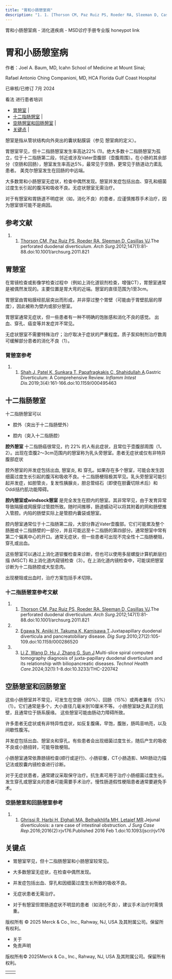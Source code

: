 ```yaml
---
title: "胃和小肠憩室病"
description: "1. 1. [Thorson CM, Paz Ruiz PS, Roeder RA, Sleeman D, Casillas VJ](https://pubmed.ncbi.nlm.nih.gov/22250120/).The perforated duodenal diverticulum. _Arch Surg_.2012;147(1):81-88.doi:10.1001/archsurg.2011.821"
---
```


﻿胃和小肠憩室病 \- 消化道疾病 \- MSD诊疗手册专业版 honeypot link

# 胃和小肠憩室病

作者：Joel A. Baum, MD, Icahn School of Medicine at Mount Sinai;

Rafael Antonio Ching Companioni, MD, HCA Florida Gulf Coast Hospital

已审核/已修订 7月 2024

看法 进行患者培训

- [胃憩室](#胃憩室_v92097927_zh) \|
- [十二指肠憩室](#十二指肠憩室_v92097940_zh) \|
- [空肠憩室和回肠憩室](#空肠憩室和回肠憩室_v92097977_zh) \|
- [关键点](#关键点_v34433882_zh) \|

憩室是指从管状结构向外突出的囊状黏膜袋（参见 憩室病的定义）。

胃憩室罕见，但十二指肠憩室发生率高达22% (1)。绝大多数十二指肠憩室为孤立，位于十二指肠第二段，邻近或涉及Vater壶腹部（壶腹周围）。在小肠的其余部分（空肠和回肠），憩室发生率高达5%，最常见于空肠，更常见于肠道动力紊乱患者。 美克尔憩室发生在回肠的中远端。

大多数胃和小肠憩室无症状，检查中偶然发现。憩室并发症包括出血、穿孔和细菌过度生长引起的腹泻和吸收不良。无症状憩室无需治疗。

对于有憩室和胃肠道不明症状（如，消化不良）的患者，应谨慎推荐手术治疗，因为憩室很可能不是病因。

## 参考文献

1. 1. [Thorson CM, Paz Ruiz PS, Roeder RA, Sleeman D, Casillas VJ](https://pubmed.ncbi.nlm.nih.gov/22250120/).The perforated duodenal diverticulum. _Arch Surg_.2012;147(1):81-88.doi:10.1001/archsurg.2011.821


## 胃憩室

在胃镜检查或影像学检查过程中（例如上消化道钡剂检查，增强CT），胃憩室通常是被偶然发现的。主要位置是胃大弯的近端。憩室的直径范围为1至3cm。

胃憩室由胃粘膜经肌层突出而形成，并非穿过整个胃壁（可能由于胃壁肌层的厚度），因此被称为壁内或部分憩室。

胃憩室通常无症状，但一些患者有一种不明确的饱胀感和消化不良的感觉。 出血、穿孔、癌变等并发症并不常见。

无症状憩室不需要特殊治疗；治疗取决于症状的严重程度。质子泵抑制剂治疗数周可缓解部分患者的消化不良（1）。

### 胃憩室参考

1. 1. [Shah J, Patel K, Sunkara T, Papafragkakis C, Shahidullah A](https://www.ncbi.nlm.nih.gov/pmc/articles/PMC6501548/).Gastric Diverticulum: A Comprehensive Review. _Inflamm Intest Dis_.2019;3(4):161-166.doi:10.1159/000495463


## 十二指肠憩室

十二指肠憩室可以

- 腔外（突出于十二指肠壁外）

- 腔内（突入十二指肠腔）


**腔外憩室** 十二指肠癌很常见，约 22% 的人有此症状，且常位于壶腹部周围（1， 2）。出现在壶腹2〜3cm范围内的憩室称为乳头旁憩室。患者无症状或仅有非特异腹部症状

腔外憩室的并发症包括出血, 憩室炎, 和 穿孔。如果存在多个憩室，可能会发生因细菌过度生长引起的腹泻和吸收不良。十二指肠梗阻极其罕见。乳头旁憩室可能引起并发症，如胆管炎，复发性胰腺炎，胆总管结石（即使在胆囊切除术后）和Oddi括约肌功能障碍。

**腔内憩室或windsock憩室** 是完全发生在腔内的憩室。其非常罕见，由于发育异常导致隔膜或网膜穿过管腔所致。随时间推移，肠道蠕动可以将其附着的网和肠壁推入管腔。内陷的肠壁实际上是管腔内囊袋或憩室。

腔内憩室通常位于十二指肠第二段，大部分靠近Vater壶腹部。它们可能累及整个肠圈或十二指肠壁的一部分，并且可能远至十二指肠的第四部分。通常憩室中常有第二个偏离中心的开口。通常无症状，但一些患者可出现不完全性十二指肠梗阻，穿孔或出血。

这些憩室可以通过上消化道钡餐检查来诊断，但也可以使用多层螺旋计算机断层扫描 (MSCT) 和上消化道内窥镜检查（3）。在上消化道内镜检查中，可能误把憩室诊断为十二指肠腔或大型息肉。

出现梗阻或出血时，治疗方案包括手术切除。

### 十二指肠憩室参考文献

1. 1. [Thorson CM, Paz Ruiz PS, Roeder RA, Sleeman D, Casillas VJ](https://pubmed.ncbi.nlm.nih.gov/22250120/).The perforated duodenal diverticulum. _Arch Surg_.2012;147(1):81-88.doi:10.1001/archsurg.2011.821

2. 2. [Egawa N, Anjiki H, Takuma K, Kamisawa T](https://pubmed.ncbi.nlm.nih.gov/20551652/).Juxtapapillary duodenal diverticula and pancreatobiliary disease. _Dig Surg_.2010;27(2):105-109.doi:10.1159/000286520

3. 3. [Li Z, Wang D, Hu J, Zhang G, Sun J](https://www.ncbi.nlm.nih.gov/pmc/articles/PMC10789348/).Multi-slice spiral computed tomography diagnosis of juxta-papillary duodenal diverticulum and its relationship with biliopancreatic diseases. _Technol Health Care_.2024;32(1):1-8.doi:10.3233/THC-220742


## 空肠憩室和回肠憩室

这些小肠憩室并不常见，可发生在空肠（80%）、回肠（15%）或两者兼有（5%）（1）。它们通常是多个，大小直径几毫米到10厘米不等。 小肠憩室缺乏真正的肌壁，且通常位于肠系膜缘。 这些憩室可能由肠动力障碍所致。

许多患者无症状或有非特异性症状，如反复腹痛，早饱，腹胀，肠鸣音响亮，以及间歇性腹泻。

并发症包括出血、憩室炎和穿孔。有些患者会出现细菌过度生长，随后产生的吸收不良或小肠扭转，可能导致梗阻。

小肠憩室通常依靠肠镜检查(顺行或逆行)、小肠钡餐，CT小肠造影、MRI肠动力描记法或胶囊内镜检查进行诊断。

对于无症状患者，通常建议采取保守治疗。抗生素可用于治疗小肠细菌过度生长。 发生穿孔或憩室炎的患者可能需要手术治疗。慢性肠道假性梗阻患者通常要避免手术。

### 空肠憩室和回肠憩室参考

1. 1. [Ghrissi R, Harbi H, Elghali MA, Belhajkhlifa MH, Letaief MR](https://www.ncbi.nlm.nih.gov/pmc/articles/PMC5654359/).Jejunal diverticulosis: a rare case of intestinal obstruction. _J Surg Case Rep_.2016;2016(2):rjv176.Published 2016 Feb 1.doi:10.1093/jscr/rjv176


## 关键点

- 胃憩室罕见，但十二指肠憩室和小肠憩室较常见。

- 大多数憩室无症状，在检查中偶然发现。

- 并发症包括出血、穿孔和因细菌过度生长所致的吸收不良。

- 无症状患者无需治疗。

- 对于有憩室但胃肠道症状不明显的患者（如消化不良），建议手术治疗时需慎重。




版权所有 © 2025
Merck & Co., Inc., Rahway, NJ, USA 及其附属公司。保留所有权利。

- 关于
- 免责声明

版权所有© 2025Merck & Co., Inc., Rahway, NJ, USA 及其附属公司。保留所有权利。

|     |     |
| --- | --- |
|  |  |